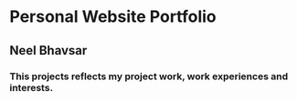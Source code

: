 # Personal Website Portfolio

## Neel Bhavsar

### This projects reflects my project work, work experiences and interests.
